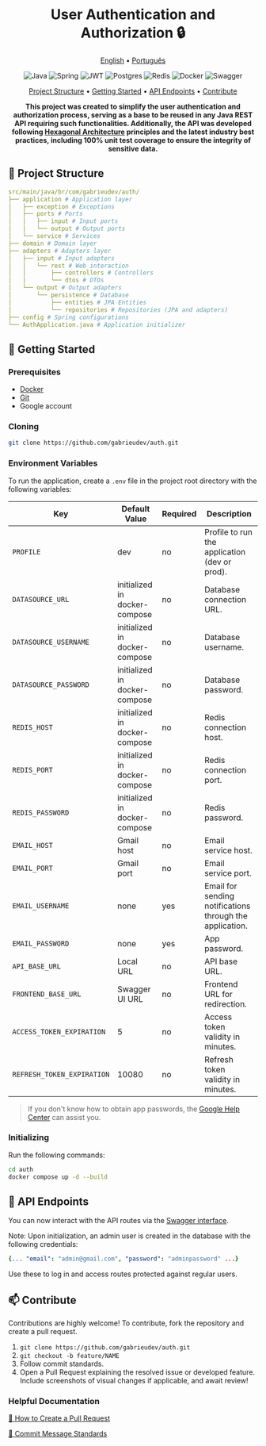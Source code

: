 <h1 align="center" style="font-weight: bold;">User Authentication and Authorization 🔒</h1>

<p align="center">
  <a href="#inicio">English</a> •
  <a href="README.pt-br.md">Português</a>
</p>

<p align="center">
  <img src="https://img.shields.io/badge/java-%23ED8B00.svg?style=for-the-badge&logo=openjdk&logoColor=white" alt="Java">
  <img src="https://img.shields.io/badge/spring-%236DB33F.svg?style=for-the-badge&logo=spring&logoColor=white" alt="Spring">
  <img src="https://img.shields.io/badge/JWT-black?style=for-the-badge&logo=JSON%20web%20tokens" alt="JWT">
  <img src="https://img.shields.io/badge/postgres-%23316192.svg?style=for-the-badge&logo=postgresql&logoColor=white" alt="Postgres">
  <img src="https://img.shields.io/badge/redis-%23DD0031.svg?style=for-the-badge&logo=redis&logoColor=white" alt="Redis">
  <img src="https://img.shields.io/badge/docker-%230db7ed.svg?style=for-the-badge&logo=docker&logoColor=white" alt="Docker">
  <img src="https://img.shields.io/badge/-Swagger-%23Clojure?style=for-the-badge&logo=swagger&logoColor=white" alt="Swagger">
</p>

<p align="center">
 <a href="#structure">Project Structure</a> • 
 <a href="#start">Getting Started</a> • 
 <a href="#routes">API Endpoints</a> •
 <a href="#contribute">Contribute</a>
</p>

<p align="center">
  <b>This project was created to simplify the user authentication and authorization process, serving as a base to be reused in any Java REST API requiring such functionalities. Additionally, the API was developed following <a href="https://medium.com/@marcio.kgr/arquitetura-hexagonal-8958fb3e5507">Hexagonal Architecture</a> principles and the latest industry best practices, including 100% unit test coverage to ensure the integrity of sensitive data.</b>
</p>

<h2 id="structure">📂 Project Structure</h2>

```yaml
src/main/java/br/com/gabrieudev/auth/
├── application # Application layer
│   ├── exception # Exceptions
│   ├── ports # Ports
│   │   ├── input # Input ports
│   │   └── output # Output ports
│   └── service # Services
├── domain # Domain layer
├── adapters # Adapters layer
│   ├── input # Input adapters
│   │   └── rest # Web interaction
│   │       ├── controllers # Controllers
│   │       └── dtos # DTOs
│   └── output # Output adapters
│       └── persistence # Database
│           ├── entities # JPA Entities
│           └── repositories # Repositories (JPA and adapters)
├── config # Spring configurations
└── AuthApplication.java # Application initializer
```

<h2 id="start">🚀 Getting Started</h2>

<h3>Prerequisites</h3>

- [Docker](https://www.docker.com/get-started/)
- [Git](https://git-scm.com/downloads)
- Google account

<h3>Cloning</h3>

```bash
git clone https://github.com/gabrieudev/auth.git
```

<h3>Environment Variables</h3>

To run the application, create a `.env` file in the project root directory with the following variables:

| Key                        | Default Value                 | Required | Description                                              |
| -------------------------- | ----------------------------- | -------- | -------------------------------------------------------- |
| `PROFILE`                  | dev                           | no       | Profile to run the application (dev or prod).            |
| `DATASOURCE_URL`           | initialized in docker-compose | no       | Database connection URL.                                 |
| `DATASOURCE_USERNAME`      | initialized in docker-compose | no       | Database username.                                       |
| `DATASOURCE_PASSWORD`      | initialized in docker-compose | no       | Database password.                                       |
| `REDIS_HOST`               | initialized in docker-compose | no       | Redis connection host.                                   |
| `REDIS_PORT`               | initialized in docker-compose | no       | Redis connection port.                                   |
| `REDIS_PASSWORD`           | initialized in docker-compose | no       | Redis password.                                          |
| `EMAIL_HOST`               | Gmail host                    | no       | Email service host.                                      |
| `EMAIL_PORT`               | Gmail port                    | no       | Email service port.                                      |
| `EMAIL_USERNAME`           | none                          | yes      | Email for sending notifications through the application. |
| `EMAIL_PASSWORD`           | none                          | yes      | App password.                                            |
| `API_BASE_URL`             | Local URL                     | no       | API base URL.                                            |
| `FRONTEND_BASE_URL`        | Swagger UI URL                | no       | Frontend URL for redirection.                            |
| `ACCESS_TOKEN_EXPIRATION`  | 5                             | no       | Access token validity in minutes.                        |
| `REFRESH_TOKEN_EXPIRATION` | 10080                         | no       | Refresh token validity in minutes.                       |

> If you don't know how to obtain app passwords, the [Google Help Center](https://support.google.com/accounts/answer/185833?hl=pt-BR) can assist you.

<h3>Initializing</h3>

Run the following commands:

```bash
cd auth
docker compose up -d --build
```

<h2 id="routes">📍 API Endpoints</h2>

You can now interact with the API routes via the [Swagger interface](http://localhost:8080/swagger-ui/index.html).

Note: Upon initialization, an admin user is created in the database with the following credentials:

```yaml
{... "email": "admin@gmail.com", "password": "adminpassword" ...}
```

Use these to log in and access routes protected against regular users.

<h2 id="contribute">📫 Contribute</h2>

Contributions are highly welcome! To contribute, fork the repository and create a pull request.

1. `git clone https://github.com/gabrieudev/auth.git`
2. `git checkout -b feature/NAME`
3. Follow commit standards.
4. Open a Pull Request explaining the resolved issue or developed feature. Include screenshots of visual changes if applicable, and await review!

<h3>Helpful Documentation</h3>

[📝 How to Create a Pull Request](https://www.atlassian.com/br/git/tutorials/making-a-pull-request)

[💾 Commit Message Standards](https://gist.github.com/joshbuchea/6f47e86d2510bce28f8e7f42ae84c716)
